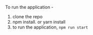 To run the application - 
1. clone the repo
2. npm install. or yarn install
3. to run the application, `npm run start`